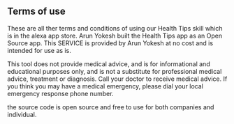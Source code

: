 ## Terms of use

These are all ther terms and conditions of using our Health Tips skill which is in the alexa app store. Arun Yokesh built the Health Tips app as an Open Source app. This SERVICE is provided by Arun Yokesh at no cost and is intended for use as is. 

This tool does not provide medical advice, and is for informational and educational purposes only, and is not a substitute for professional medical advice, treatment or diagnosis. Call your doctor to receive medical advice. If you think you may have a medical emergency, please dial your local emergency response phone number.

the source code is open source and free to use for both companies and individual.
